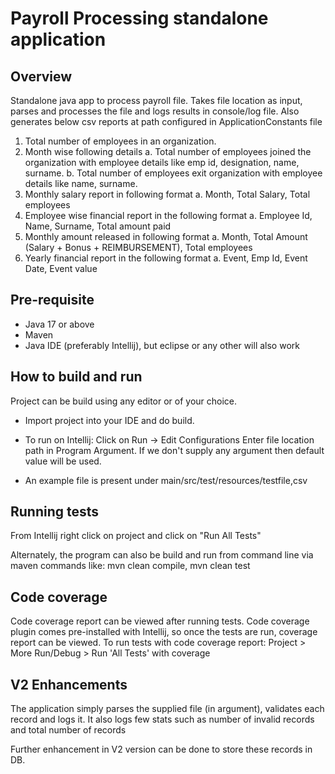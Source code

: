 # Payroll Processing standalone application

## Overview

Standalone java app to process payroll file. Takes
file location as input, parses and processes the file
and logs results in console/log file. Also generates below csv reports at path configured in ApplicationConstants file

1. Total number of employees in an organization.
2. Month wise following details
a. Total number of employees joined the organization with employee details like emp id,
designation, name, surname.
b. Total number of employees exit organization with employee details like name, surname.
3. Monthly salary report in following format
a. Month, Total Salary, Total employees
4. Employee wise financial report in the following format
a. Employee Id, Name, Surname, Total amount paid
5. Monthly amount released in following format
a. Month, Total Amount (Salary + Bonus + REIMBURSEMENT), Total employees
6. Yearly financial report in the following format
a. Event, Emp Id, Event Date, Event value

## Pre-requisite
- Java 17 or above
- Maven
- Java IDE (preferably Intellij), but eclipse or any other will also work

## How to build and run
Project can be build using any editor or of your choice.
- Import project into your IDE and do build.
- To run on Intellij: Click on Run -> Edit Configurations
Enter file location path in Program Argument.
If we don't supply any argument then default value will be used.

- An example file is present under main/src/test/resources/testfile,csv

## Running tests
From Intellij right click on project and click on "Run All Tests"

Alternately, the program can also be build and run from command line via maven commands like:
mvn clean compile, mvn clean test

## Code coverage
Code coverage report can be viewed after running tests.
Code coverage plugin comes pre-installed with Intellij, so
once the tests are run, coverage report can be viewed.
To run tests with code coverage report:
Project > More Run/Debug > Run 'All Tests' with coverage

## V2 Enhancements
The application simply parses the supplied file (in argument), validates 
each record and logs it.
It also logs few stats such as number of invalid records and total number of records

Further enhancement in V2 version can be done to store these records in DB.




